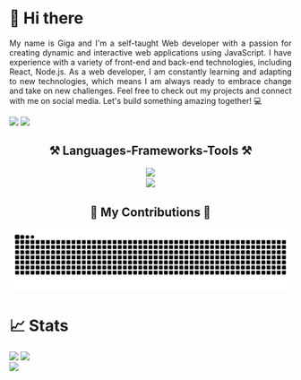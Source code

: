 # 👋 Hi there

<div align="justify">
    My name is Giga and I'm a self-taught Web developer with a passion for creating dynamic and interactive web applications using JavaScript. I have experience with a variety of front-end and back-end technologies, including React, Node.js. As a web developer, I am constantly learning and adapting to new technologies, which means I am always ready to embrace change and take on new challenges. Feel free to check out my projects and connect with me on social media. Let's build something amazing together! 💻 
</div>

<a href="https://www.linkedin.com/in/giga-katamadze-88774b153/"><img src="https://img.shields.io/badge/linkedin-%230077B5.svg?&style=for-the-badge&logo=linkedin&logoColor=white" height=25></a>
<a href="mailto:gigakatamadze0@gmail.com"><img src="https://img.shields.io/badge/Gmail-D14836?style=for-the-badge&logo=gmail&logoColor=white" height=25></a>

<h2 align="center">⚒️ Languages-Frameworks-Tools ⚒️</h2>

<div align="center">
    <img src="https://skillicons.dev/icons?i=html,css,sass,tailwind,git,github,bash,vscode,webpack,vite" /><br>
    <img src="https://skillicons.dev/icons?i=javascript,php,react,nodejs,linux,md" />
</div>

<h2 align="center">🐍 My Contributions 🐍</h2>
<picture align="center">
  <source media="(prefers-color-scheme: dark)" srcset="https://raw.githubusercontent.com/CyberGigzz/CyberGigzz/output/github-contribution-grid-snake-dark.svg">
  <source media="(prefers-color-scheme: light)" srcset="https://raw.githubusercontent.com/CyberGigzz/CyberGigzz/output/github-contribution-grid-snake.svg">
  <img alt="github contribution grid snake animation" src="https://raw.githubusercontent.com/CyberGigzz/CyberGigzz/output/github-contribution-grid-snake.svg">
</picture>

# 📈 Stats

<img
  src="https://github-readme-stats.vercel.app/api?username=CyberGigzz&show_icons=true&theme=react&&hide_border=true"
/>
<img
  src="https://github-readme-streak-stats.herokuapp.com/?user=CyberGigzz&&theme=react&&hide_border=true"
/>
<br/>
![](https://komarev.com/ghpvc/?username=CyberGigzz)



